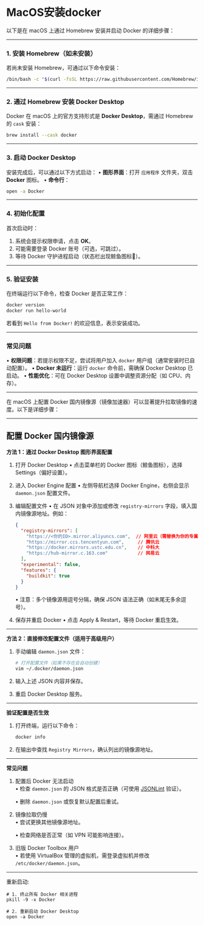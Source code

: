 # MacOS安装docker

以下是在 macOS 上通过 Homebrew 安装并启动 Docker 的详细步骤：

---

### **1. 安装 Homebrew（如未安装）**
若尚未安装 Homebrew，可通过以下命令安装：
```bash
/bin/bash -c "$(curl -fsSL https://raw.githubusercontent.com/Homebrew/install/HEAD/install.sh)"
```

---

### **2. 通过 Homebrew 安装 Docker Desktop**
Docker 在 macOS 上的官方支持形式是 **Docker Desktop**，需通过 Homebrew 的 `cask` 安装：
```bash
brew install --cask docker
```

---

### **3. 启动 Docker Desktop**
安装完成后，可以通过以下方式启动：
• **图形界面**：打开 `应用程序` 文件夹，双击 **Docker** 图标。
• **命令行**：
  ```bash
  open -a Docker
  ```

---

### **4. 初始化配置**
首次启动时：
1. 系统会提示权限申请，点击 **OK**。
2. 可能需要登录 Docker 账号（可选，可跳过）。
3. 等待 Docker 守护进程启动（状态栏出现鲸鱼图标🐳）。

---

### **5. 验证安装**
在终端运行以下命令，检查 Docker 是否正常工作：
```bash
docker version
docker run hello-world
```
若看到 `Hello from Docker!` 的欢迎信息，表示安装成功。

---

### **常见问题**
• **权限问题**：若提示权限不足，尝试将用户加入 `docker` 用户组（通常安装时已自动配置）。
• **Docker 未运行**：运行 `docker` 命令前，需确保 Docker Desktop 已启动。
• **性能优化**：可在 Docker Desktop 设置中调整资源分配（如 CPU、内存）。

---

在 macOS 上配置 Docker 国内镜像源（镜像加速器）可以显著提升拉取镜像的速度。以下是详细步骤：

---

## 配置 Docker 国内镜像源

**方法 1：通过 Docker Desktop 图形界面配置**
1. 打开 Docker Desktop
   • 点击菜单栏的 Docker 图标（鲸鱼图标），选择 Settings（偏好设置）。


2. 进入 Docker Engine 配置
   • 左侧导航栏选择 Docker Engine，右侧会显示 `daemon.json` 配置文件。


3. 编辑配置文件
   • 在 JSON 对象中添加或修改 `registry-mirrors` 字段，填入国内镜像源地址。例如：

     ```json
     {
       "registry-mirrors": [
         "https://<你的ID>.mirror.aliyuncs.com",  // 阿里云（需替换为你的专属地址）
         "https://mirror.ccs.tencentyun.com",     // 腾讯云
         "https://docker.mirrors.ustc.edu.cn",    // 中科大
         "https://hub-mirror.c.163.com"           // 网易云
       ],
       "experimental": false,
       "features": {
         "buildkit": true
       }
     }
     ```
   • 注意：多个镜像源用逗号分隔，确保 JSON 语法正确（如末尾无多余逗号）。


4. 保存并重启 Docker
   • 点击 Apply & Restart，等待 Docker 重启生效。


---

**方法 2：直接修改配置文件（适用于高级用户）**
1. 手动编辑 `daemon.json` 文件：
   ```bash
   # 打开配置文件（如果不存在会自动创建）
   vim ~/.docker/daemon.json
   ```
2. 输入上述 JSON 内容并保存。

3. 重启 Docker Desktop 服务。

---

**验证配置是否生效**
1. 打开终端，运行以下命令：
   ```bash
   docker info
   ```
2. 在输出中查找 `Registry Mirrors`，确认列出的镜像源地址。

---

**常见问题**
1. 配置后 Docker 无法启动  
   • 检查 `daemon.json` 的 JSON 格式是否正确（可使用 [JSONLint](https://jsonlint.com/) 验证）。

   • 删除 `daemon.json` 或恢复默认配置后重试。


2. 镜像拉取仍慢  
   • 尝试更换其他镜像源地址。

   • 检查网络是否正常（如 VPN 可能影响连接）。


3. 旧版 Docker Toolbox 用户  
   • 若使用 VirtualBox 管理的虚拟机，需登录虚拟机并修改 `/etc/docker/daemon.json`。


---

重新启动:
```
# 1. 终止所有 Docker 相关进程
pkill -9 -x Docker

# 2. 重新启动 Docker Desktop
open -a Docker
```